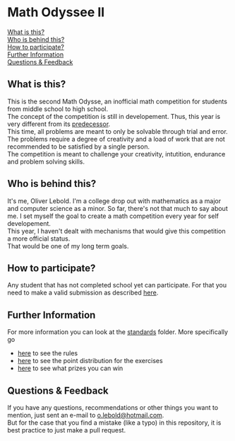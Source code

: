 # Math Odyssee II

[What is this?](#what-is-this)\
[Who is behind this?](#who-is-behind-this)\
[How to participate?](#how-to-participate)\
[Further Information](#further-information)\
[Questions & Feedback](#questions--feedback)

## What is this?

This is the second Math Odysse, an inofficial math competition for students from middle school to high school.\
The concept of the competition is still in developement. Thus, this year is very different from its [predecessor](https://www.overleaf.com/read/jdttxtdrgpdk#da9747).\
This time, all problems are meant to only be solvable through trial and error. The problems require a degree of creativity and a load of work that are not recommended to be satisfied by a single person.\
The competition is meant to challenge your creativity, intutition, endurance and problem solving skills.

## Who is behind this?

It's me, Oliver Lebold. I'm a college drop out with mathematics as a major and computer science as a minor.
So far, there's not that much to say about me. I set myself the goal to create a math competition every year for self developement.\
This year, I haven't dealt with mechanisms that would give this competition a more official status.\
That would be one of my long term goals.

## How to participate?

Any student that has not completed school yet can participate. For that you need to make a valid submission as described [here](https://github.com/Pseudoexpertise/Math-Odyssee-II/blob/main/standards/rules.md#correct-submission).

## Further Information

For more information you can look at the [standards](./standards/) folder. More specifically go
- [here](./standards/rules.md) to see the rules
- [here](./standards/evaluation.md) to see the point distribution for the exercises
- [here](./standards/prizes.md) to see what prizes you can win 

## Questions & Feedback

If you have any questions, recommendations or other things you want to mention, just sent an e-mail to o.lebold@hotmail.com.\
But for the case that you find a mistake (like a typo) in this repository, it is best practice to just make a pull request.
